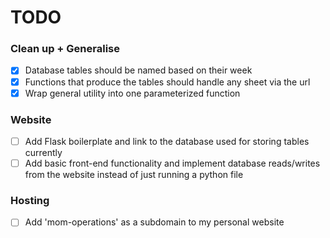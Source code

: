 # TODO


### Clean up + Generalise
- [x] Database tables should be named based on their week
- [x] Functions that produce the tables should handle any sheet via the url
- [x] Wrap general utility into one parameterized function

### Website
- [ ] Add Flask boilerplate and link to the database used for storing tables currently
- [ ] Add basic front-end functionality and implement database reads/writes from the website instead of just running a python file

### Hosting
- [ ] Add 'mom-operations' as a subdomain to my personal website

